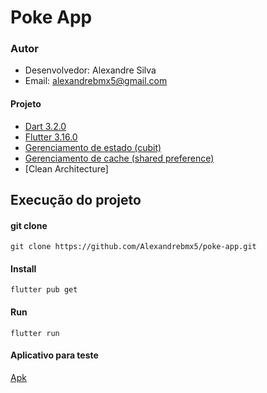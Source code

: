 # Poke App

### Autor

- Desenvolvedor: Alexandre Silva
- Email: alexandrebmx5@gmail.com

#### Projeto

- [Dart 3.2.0](https://dart.dev/)
- [Flutter 3.16.0](https://flutter.dev/)
- [Gerenciamento de estado (cubit)](https://pub.dev/packages/flutter_bloc)
- [Gerenciamento de cache (shared preference)](https://pub.dev/packages/flutter_bloc)
- [Clean Architecture]

## Execução do projeto

#### git clone

```
git clone https://github.com/Alexandrebmx5/poke-app.git
```

#### Install

```
flutter pub get
```

#### Run

```
flutter run
```

#### Aplicativo para teste
[Apk](assets/apk/app-release.apk)